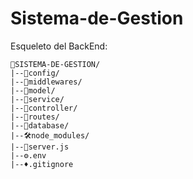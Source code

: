 # Sistema-de-Gestion
Esqueleto del BackEnd:
```
📁SISTEMA-DE-GESTION/ 
|--📁config/
|--📁middlewares/
|--📁model/
|--📁service/
|--📁controller/
|--📁routes/
|--📁database/
|--🛠️node_modules/
|--📄server.js
|--⚙️.env
|--♦️.gitignore
```
